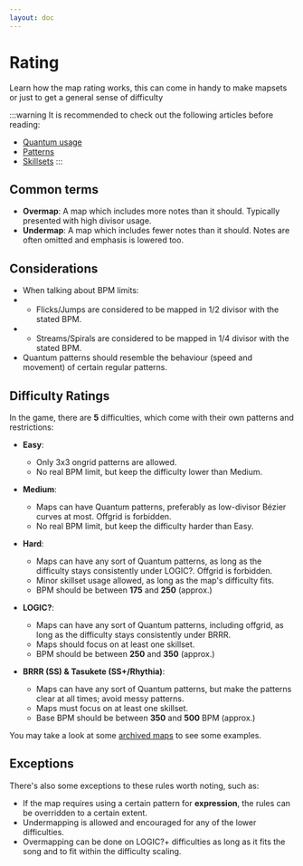 ```yaml
---
layout: doc
---
```


# Rating
Learn how the map rating works, this can come in handy to make mapsets or just to get a general sense of difficulty

:::warning
It is recommended to check out the following articles before reading:
- [Quantum usage](basic-quantum-usage.md)
- [Patterns](mapping-patterns.md)
- [Skillsets](skillsets.md)
:::

## Common terms
- **Overmap**: A map which includes more notes than it should. Typically presented with high divisor usage.
- **Undermap**: A map which includes fewer notes than it should. Notes are often omitted and emphasis is lowered too.

## Considerations
- When talking about BPM limits:
- - Flicks/Jumps are considered to be mapped in 1/2 divisor with the stated BPM.
- - Streams/Spirals are considered to be mapped in 1/4 divisor with the stated BPM.
- Quantum patterns should resemble the behaviour (speed and movement) of certain regular patterns.

## Difficulty Ratings
In the game, there are **5** difficulties, which come with their own patterns and restrictions:
- **Easy**:
  - Only 3x3 ongrid patterns are allowed.
  - No real BPM limit, but keep the difficulty lower than Medium.

- **Medium**:
  - Maps can have Quantum patterns, preferably as low-divisor Bézier curves at most. Offgrid is forbidden.
  - No real BPM limit, but keep the difficulty harder than Easy.
  
- **Hard**:
  - Maps can have any sort of Quantum patterns, 
  as long as the difficulty stays consistently under LOGIC?. Offgrid is forbidden.
  - Minor skillset usage allowed, as long as the map's difficulty fits.
  - BPM should be between **175** and **250** (approx.)

- **LOGIC?**:
  - Maps can have any sort of Quantum patterns, including offgrid, 
  as long as the difficulty stays consistently under BRRR.
  - Maps should focus on at least one skillset.
  - BPM should be between **250** and **350** (approx.)

- **BRRR (SS) & Tasukete (SS+/Rhythia)**:
  - Maps can have any sort of Quantum patterns, but make the patterns clear at all times; 
  avoid messy patterns.
  - Maps must focus on at least one skillset.
  - Base BPM should be between **350** and **500** BPM (approx.)

You may take a look at some [archived maps](https://drive.google.com/drive/folders/1OyiDMnREbLPb5gx3tzY01mdls0A-DVvj) to see some examples.

## Exceptions
There's also some exceptions to these rules worth noting, such as:
- If the map requires using a certain pattern for **expression**, the rules can be overridden to a certain extent.
- Undermapping is allowed and encouraged for any of the lower difficulties.
- Overmapping can be done on LOGIC?+ difficulties as long as it fits the song and to fit within the difficulty scaling.
